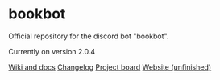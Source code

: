 # bookbot
Official repository for the discord bot "bookbot".

Currently on version 2.0.4

[Wiki and docs](https://github.com/MCUniversity/bookbot/wiki)
[Changelog](https://github.com/MCUniversity/bookbot/wiki/Changelog)
[Project board](https://github.com/MCUniversity/bookbot/projects/1)
[Website (unfinished)](https://mcuniversity.github.io/bookbot/)

